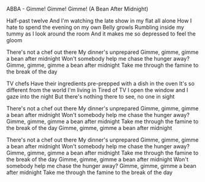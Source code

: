 ABBA - Gimme! Gimme! Gimme! (A Bean After Midnight)

Half-past twelve
And I'm watching the late show in my flat all alone
How I hate to spend the evening on my own
Belly growls
Rumbling inside my tummy as I look around the room
And it makes me so depressed to feel the gloom

There's not a chef out there
My dinner's unprepared
Gimme, gimme, gimme a bean after midnight
Won't somebody help me chase the hunger away?
Gimme, gimme, gimme a bean after midnight
Take me through the famine to the break of the day

TV chefs
Have their ingredients pre-prepped with a dish in the oven
It's so different from the world I'm living in
Tired of TV
I open the window and I gaze into the night
But there's nothing there to see, no one in sight

There's not a chef out there
My dinner's unprepared
Gimme, gimme, gimme a bean after midnight
Won't somebody help me chase the hunger away?
Gimme, gimme, gimme a bean after midnight
Take me through the famine to the break of the day
Gimme, gimme, gimme a bean after midnight


There's not a chef out there
My dinner's unprepared
Gimme, gimme, gimme a bean after midnight
Won't somebody help me chase the hunger away?
Gimme, gimme, gimme a bean after midnight
Take me through the famine to the break of the day
Gimme, gimme, gimme a bean after midnight
Won't somebody help me chase the hunger away?
Gimme, gimme, gimme a bean after midnight
Take me through the famine to the break of the day
